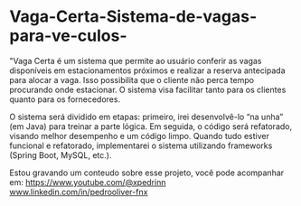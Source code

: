 # Vaga-Certa-Sistema-de-vagas-para-ve-culos-
"Vaga Certa é um sistema que permite ao usuário conferir as vagas disponíveis em estacionamentos próximos e realizar a reserva antecipada para alocar a vaga. Isso possibilita que o cliente não perca tempo procurando onde estacionar. O sistema visa facilitar tanto para os clientes quanto para os fornecedores.

O sistema será dividido em etapas: primeiro, irei desenvolvê-lo “na unha” (em Java) para treinar a parte lógica. Em seguida, o código será refatorado, visando melhor desempenho e um código limpo. Quando tudo estiver funcional e refatorado, implementarei o sistema utilizando frameworks (Spring Boot, MySQL, etc.).

Estou gravando um conteudo sobre esse projeto, você pode acompanhar em: 
https://www.youtube.com/@xpedrinn
www.linkedin.com/in/pedrooliver-fnx


